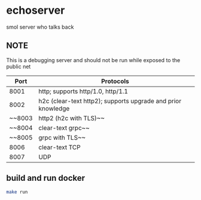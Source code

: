 # echoserver
smol server who talks back

## NOTE
This is a debugging server and should not be run while exposed to the public net


| Port | Protocols                                                                          |
|------|------------------------------------------------------------------------------------|
| 8001 | http; supports http/1.0, http/1.1 |
| 8002 | h2c (clear-text http2); supports upgrade and prior knowledge |
| ~~8003 | http2 (h2c with TLS)~~ |
| ~~8004 | clear-text grpc~~ |
| ~~8005 | grpc with TLS~~ |
| 8006 | clear-text TCP |
| 8007 | UDP |

## build and run docker

```bash
make run
```